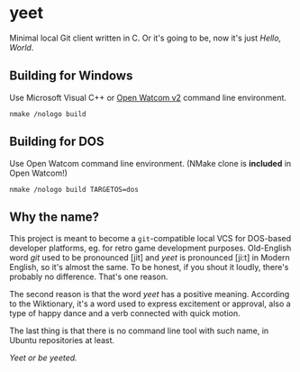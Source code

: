 # yeet
Minimal local Git client written in C. Or it's going to be, now it's just *Hello, World*.

## Building for Windows
Use Microsoft Visual C++ or [Open Watcom v2](https://github.com/open-watcom/open-watcom-v2) command line environment.
```
nmake /nologo build
```

## Building for DOS
Use Open Watcom command line environment. (NMake clone is **included** in Open Watcom!)
```
nmake /nologo build TARGETOS=dos
```

## Why the name?
This project is meant to become a `git`-compatible local VCS for DOS-based developer platforms, eg. for retro game development purposes. Old-English word *git* used to be pronounced [jit] and *yeet* is pronounced [ji:t] in Modern English, so it's almost the same. To be honest, if you shout it loudly, there's probably no difference. That's one reason.

The second reason is that the word *yeet* has a positive meaning. According to the Wiktionary, it's a word used to express excitement or approval, also a type of happy dance and a verb connected with quick motion.

The last thing is that there is no command line tool with such name, in Ubuntu repositories at least.

*Yeet or be yeeted.*
